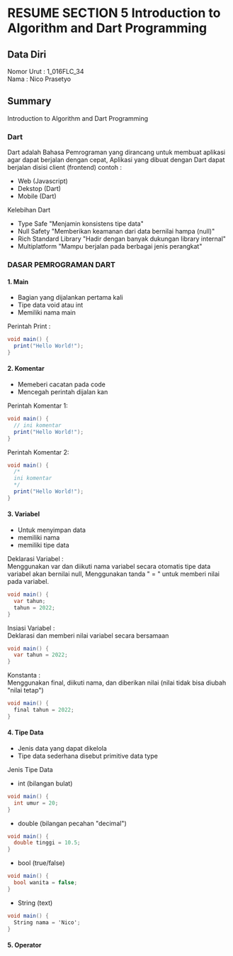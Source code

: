 # RESUME SECTION 5 Introduction to Algorithm and Dart Programming

## Data Diri
Nomor Urut  : 1_016FLC_34 <br>
Nama        : Nico Prasetyo

## Summary
Introduction to Algorithm and Dart Programming

### Dart <br>
Dart adalah Bahasa Pemrograman yang dirancang untuk membuat aplikasi agar dapat berjalan dengan cepat, Aplikasi yang dibuat dengan Dart dapat berjalan disisi client (frontend) contoh :

- Web (Javascript)
- Dekstop (Dart)
- Mobile (Dart)

Kelebihan Dart 
- Type Safe "Menjamin konsistens tipe data" 
- Null Safety "Memberikan keamanan dari data bernilai hampa (null)"
- Rich Standard Library "Hadir dengan banyak dukungan library internal"
- Multiplatform "Mampu berjalan pada berbagai jenis perangkat"

### DASAR PEMROGRAMAN DART

#### 1. Main
- Bagian yang dijalankan pertama kali
- Tipe data void atau int
- Memiliki nama main <br>

Perintah Print : <br>
```cs
void main() {
  print("Hello World!");
}
```

#### 2. Komentar 
- Memeberi cacatan pada code
- Mencegah perintah dijalan kan <br>

Perintah Komentar 1: <br>
```cs
void main() {
  // ini komentar  
  print("Hello World!");
}
```

Perintah Komentar 2: <br>
```cs
void main() {
  /* 
  ini komentar
  */  
  print("Hello World!");
}
```

#### 3. Variabel
- Untuk menyimpan data
- memiliki nama
- memiliki tipe data

Deklarasi Variabel : <br>
Menggunakan var dan diikuti nama variabel secara otomatis tipe data variabel akan bernilai null,
Menggunakan tanda " = " untuk memberi nilai pada variabel.
```cs
void main() {
  var tahun;
  tahun = 2022;
}
```

Insiasi Variabel : <br>
Deklarasi dan memberi nilai variabel secara bersamaan
```cs
void main() {
  var tahun = 2022;  
}
```

Konstanta : <br>
Menggunakan final, diikuti nama, dan diberikan nilai (nilai tidak bisa diubah "nilai tetap")
```cs
void main() {
  final tahun = 2022;  
}
```

#### 4. Tipe Data
- Jenis data yang dapat dikelola
- Tipe data sederhana disebut primitive data type <br>

Jenis Tipe Data
- int (bilangan bulat)
```cs
void main() {
  int umur = 20;  
}
```
- double (bilangan pecahan "decimal")
```cs
void main() {
  double tinggi = 10.5;  
}
```
- bool (true/false)
```cs
void main() {
  bool wanita = false;  
}
```
- String (text)
```cs
void main() {
  String nama = 'Nico';  
}
```

#### 5. Operator